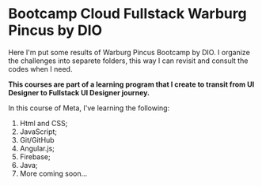# Bootcamp Cloud Fullstack Warburg Pincus by DIO

Here I'm put some results of Warburg Pincus Bootcamp by DIO. I organize the challenges into separete folders, this way I can revisit and consult the codes when I need.

__This courses are part of a learning program that I create to transit from UI Designer to Fullstack UI Designer journey.__

In this course of Meta, I've learning the following:

1. Html and CSS;
2. JavaScript;
3. Git/GitHub
4. Angular.js;
5. Firebase;
6. Java;
7. More coming soon...